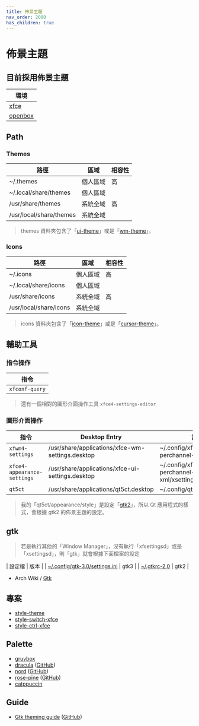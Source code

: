 ```yaml
---
title: 佈景主題
nav_order: 2000
has_children: true
---
```



# 佈景主題


## 目前採用佈景主題

| 環境 |
| --- |
| [xfce](https://samwhelp.github.io/note-about-ubuntu/read/adjustment/full/xfce.html) |
| [openbox](https://samwhelp.github.io/note-about-ubuntu/read/adjustment/wm/openbox.html) |

## Path

### Themes

| 路徑 | 區域 | 相容性 |
| --- | --- | --- |
| ~/.themes | 個人區域 | 高 |
| ~/.local/share/themes | 個人區域 | |
| /usr/share/themes | 系統全域 | 高 |
| /usr/local/share/themes | 系統全域 |  |

> themes 資料夾包含了「[ui-theme](theme/theme/ui-theme)」或是「[wm-theme](theme/theme/wm-theme)」。

### Icons

| 路徑 | 區域 | 相容性 |
| --- | --- | --- |
| ~/.icons | 個人區域 | 高 |
| ~/.local/share/icons | 個人區域 | |
| /usr/share/icons | 系統全域 | 高 |
| /usr/local/share/icons | 系統全域 | |

> icons 資料夾包含了「[icon-theme](theme/icon/icon-theme)」或是「[cursor-theme](theme/icon/cursor-theme)」。


## 輔助工具

### 指令操作

| 指令 |
| --- |
| `xfconf-query` |

> 還有一個相對的圖形介面操作工具 `xfce4-settings-editor`

### 圖形介面操作

| 指令 | Desktop Entry | 設定檔 |
| --- | --- | --- |
| `xfwm4-settings` | /usr/share/applications/xfce-wm-settings.desktop | ~/.config/xfce4/xfconf/xfce-perchannel-xml/xfwm4.xml |
| `xfce4-appearance-settings` | /usr/share/applications/xfce-ui-settings.desktop | ~/.config/xfce4/xfconf/xfce-perchannel-xml/xsettings.xml |
| `qt5ct` | /usr/share/applications/qt5ct.desktop | ~/.config/qt5ct/qt5ct.conf |

> 我的「qt5ct/appearance/style」是設定「[gtk2](https://github.com/samwhelp/note-about-ubuntu/blob/gh-pages/_demo/adjustment/full/xfce/config/qt5ct/qt5ct.conf#L5)」，所以 Qt 應用程式的樣式，會根據 gtk2 的佈景主題的設定。


## gtk

> 若是執行其他的「Window Manager」，沒有執行「xfsettingsd」或是「xsettingsd」，則「gtk」就會根據下面檔案的設定

| 設定檔 | 版本 |
| [~/.config/gtk-3.0/settings.ini](https://github.com/samwhelp/note-about-ubuntu/blob/gh-pages/_demo/adjustment/full/xfce/config/gtk3/settings.ini) | gtk3 |
| [~/.gtkrc-2.0](https://github.com/samwhelp/note-about-ubuntu/blob/gh-pages/_demo/adjustment/full/xfce/config/gtk2/.gtkrc-2.0) | gtk2 |

* Arch Wiki / [Gtk](https://wiki.archlinux.org/title/GTK#Configuration)


## 專案

* [style-theme](https://github.com/samwhelp/note-about-manjaro/tree/gh-pages/_demo/project/style-xfce/style-theme)
* [style-switch-xfce](https://samwhelp.github.io/note-about-manjaro/read/project/style-xfce/style-switch-xfce)
* [style-ctrl-xfce](https://samwhelp.github.io/note-about-manjaro/read/project/style-xfce/style-ctrl-xfce)


## Palette

* [gruvbox](https://github.com/morhetz/gruvbox)
* [dracula](https://draculatheme.com/) ([GitHub](https://github.com/dracula/dracula-theme))
* [nord](https://www.nordtheme.com/) ([GitHub](https://github.com/arcticicestudio/nord))
* [rose-pine](https://rosepinetheme.com/palette) ([GitHub](https://github.com/rose-pine))
* [catppuccin](https://github.com/catppuccin/catppuccin#-palette)


## Guide

* [Gtk theming guide](https://gtkthemingguide.surajmandal.in/) ([GitHub](https://github.com/Fausto-Korpsvart/Gtk-Theming-Guide))

